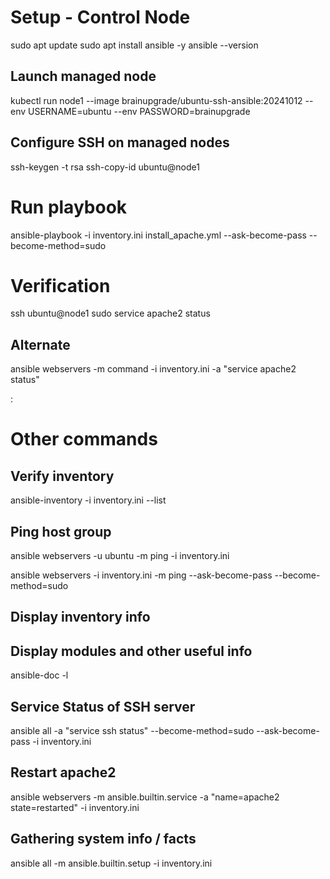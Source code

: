 # Setup - Control Node
sudo apt update
sudo apt install ansible -y
ansible --version

## Launch managed node
kubectl run node1 --image brainupgrade/ubuntu-ssh-ansible:20241012 --env USERNAME=ubuntu --env PASSWORD=brainupgrade

## Configure SSH on managed nodes
ssh-keygen -t rsa
ssh-copy-id ubuntu@node1


# Run playbook
ansible-playbook -i inventory.ini install_apache.yml --ask-become-pass --become-method=sudo 

# Verification
ssh ubuntu@node1
sudo service apache2 status

## Alternate 
ansible webservers -m command -i inventory.ini -a "service apache2 status"

<managed-node-ip>:<port>    

# Other commands

## Verify inventory
ansible-inventory -i inventory.ini --list

## Ping host group
ansible webservers -u ubuntu -m ping -i inventory.ini 

ansible webservers -i inventory.ini -m ping --ask-become-pass  --become-method=sudo

## Display inventory info
 <!-- ansible-playbook -i inventory.ini install_apache.yml --ask-become-pass --become-method=sudo  -->

## Display modules and other useful info
ansible-doc -l

## Service Status of SSH server
ansible all -a "service ssh status" --become-method=sudo --ask-become-pass -i inventory.ini

## Restart apache2
ansible webservers -m ansible.builtin.service -a "name=apache2 state=restarted" -i inventory.ini

## Gathering system info / facts
ansible all -m ansible.builtin.setup -i inventory.ini 